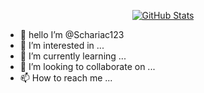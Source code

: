 <p align="center">
    <a href="https://github.com/Schariac123">
      <img alt="GitHub Stats" src="https://github-readme-stats.vercel.app/api?username=Schariac123&hide=["issues","prs"]&show_icons=true" />
    </a>
</p>

- 👋 hello I’m @Schariac123
- 👀 I’m interested in ...
- 🌱 I’m currently learning ...
- 💞️ I’m looking to collaborate on ...
- 📫 How to reach me ...

<!---
Schariac123/Schariac123 is a ✨ special ✨ repository because its `README.md` (this file) appears on your GitHub profile.
You can click the Preview link to take a look at your changes.
--->

